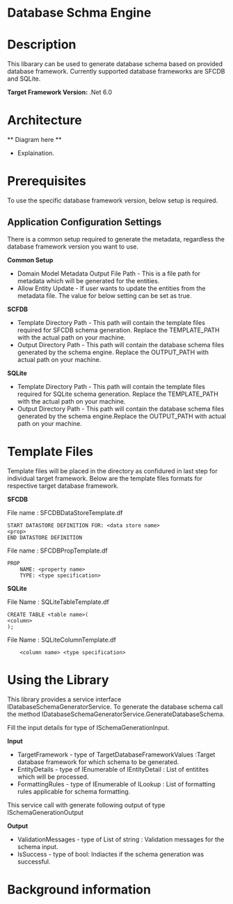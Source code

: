 # Database Schma Engine

# Description

This libarary can be used to generate database schema based on provided database framework. Currently supported database frameworks
are SFCDB and SQLite.

**Target Framework Version:**
 .Net 6.0

# Architecture
** Diagram here **
- Explaination.

# Prerequisites
To use the specific database framework version, below setup is required.

## Application Configuration Settings

There is a common setup required to generate the metadata, regardless the database framework version you want to use.

**Common Setup**
- Domain Model Metadata Output File Path - This is a file path for metadata which will be generated for the entities.
        <add key="schema:domain-model-metadata:File.outputPath" value="DomainModelMetadata.metadata" />
- Allow Entity Update - If user wants to update the entities from the metadata file. The value for below setting can be set as true.
        <add key="schema:domain-model:allowEnityUpdateFromFile" value="true" />


**SCFDB**
- Template Directory Path - This path will contain the template files required for SFCDB schema generation. Replace the TEMPLATE_PATH with the actual path on your machine.
        <add key="schema:sfcdb:database-schema-template:Directory.path" value="TEMPLATE_PATH" />
- Output Directory Path - This path will contain the database schema files generated by the schema engine. Replace the OUTPUT_PATH with actual path on your machine.
        <add key="schema:sfcdb:database-schema:Directory.outputPath" value="OUTPUT_PATH" />

**SQLite**
- Template Directory Path - This path will contain the template files required for SQLite schema generation. Replace the TEMPLATE_PATH with the actual path on your machine.
        <add key="schema:sqlite:database-schema-template:Directory.path" value="TEMPLATE_PATH" />
- Output Directory Path - This path will contain the database schema files generated by the schema engine.Replace the OUTPUT_PATH with actual path on your machine.
        <add key="schema:sqlite:database-schema:Directory.outputPath" value="OUTPUT_PATH" />

# Template Files
Template files will be placed in the directory as confidured in last step for individual target framework. Below are the template files formats for respective target database framework.

**SFCDB**

File name : SFCDBDataStoreTemplate.df

    START DATASTORE DEFINITION FOR: <data store name>
    <prop>
    END DATASTORE DEFINITION

File name : SFCDBPropTemplate.df

    PROP
        NAME: <property name>
        TYPE: <type specification>

**SQLite**

File Name : SQLiteTableTemplate.df

    CREATE TABLE <table name>(
    <column>
    );

File Name : SQLiteColumnTemplate.df

        <column name> <type specification>


# Using the Library

This library provides a service interface IDatabaseSchemaGeneratorService. To generate the database schema call the method IDatabaseSchemaGeneratorService.GenerateDatabaseSchema.

Fill the input details for type of ISchemaGenerationInput.

**Input**
- TargetFramework - type of TargetDatabaseFrameworkValues :Target database framework for which schema to be generated.
- EntityDetails - type of IEnumerable of IEntityDetail : List of entitites which will be processed.
- FormattingRules - type of IEnumerable of ILookup : List of formatting rules applicable for schema formatting. 

This service call with generate following output of type ISchemaGenerationOutput

**Output**
- ValidationMessages - type of List of string : Validation messages for the schema input.
- IsSuccess - type of bool: Indiactes if the schema generation was successful.

# Background information

